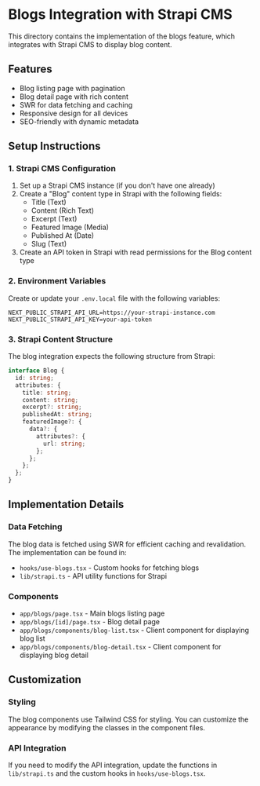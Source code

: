 # Blogs Integration with Strapi CMS

This directory contains the implementation of the blogs feature, which integrates with Strapi CMS to display blog content.

## Features

- Blog listing page with pagination
- Blog detail page with rich content
- SWR for data fetching and caching
- Responsive design for all devices
- SEO-friendly with dynamic metadata

## Setup Instructions

### 1. Strapi CMS Configuration

1. Set up a Strapi CMS instance (if you don't have one already)
2. Create a "Blog" content type in Strapi with the following fields:
   - Title (Text)
   - Content (Rich Text)
   - Excerpt (Text)
   - Featured Image (Media)
   - Published At (Date)
   - Slug (Text)
3. Create an API token in Strapi with read permissions for the Blog content type

### 2. Environment Variables

Create or update your `.env.local` file with the following variables:

```
NEXT_PUBLIC_STRAPI_API_URL=https://your-strapi-instance.com
NEXT_PUBLIC_STRAPI_API_KEY=your-api-token
```

### 3. Strapi Content Structure

The blog integration expects the following structure from Strapi:

```typescript
interface Blog {
  id: string;
  attributes: {
    title: string;
    content: string;
    excerpt?: string;
    publishedAt: string;
    featuredImage?: {
      data?: {
        attributes?: {
          url: string;
        };
      };
    };
  };
}
```

## Implementation Details

### Data Fetching

The blog data is fetched using SWR for efficient caching and revalidation. The implementation can be found in:

- `hooks/use-blogs.tsx` - Custom hooks for fetching blogs
- `lib/strapi.ts` - API utility functions for Strapi

### Components

- `app/blogs/page.tsx` - Main blogs listing page
- `app/blogs/[id]/page.tsx` - Blog detail page
- `app/blogs/components/blog-list.tsx` - Client component for displaying blog list
- `app/blogs/components/blog-detail.tsx` - Client component for displaying blog detail

## Customization

### Styling

The blog components use Tailwind CSS for styling. You can customize the appearance by modifying the classes in the component files.

### API Integration

If you need to modify the API integration, update the functions in `lib/strapi.ts` and the custom hooks in `hooks/use-blogs.tsx`.
